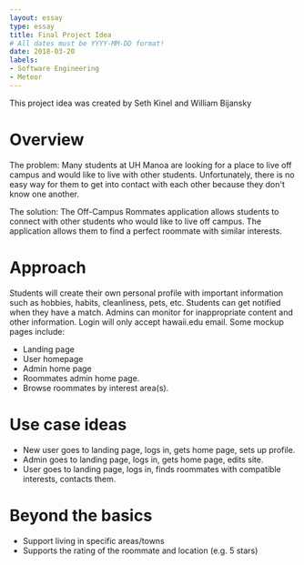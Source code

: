 ```yaml
---
layout: essay
type: essay
title: Final Project Idea
# All dates must be YYYY-MM-DD format!
date: 2018-03-20
labels: 
- Software Engineering 
- Meteor 
---
```

This project idea was created by Seth Kinel and William Bijansky

# Overview
The problem: Many students at UH Manoa are looking for a place to live off campus and would like to live with other students. Unfortunately, there is no easy way for them to get into contact with each other because they don't know one another.  

The solution: The Off-Campus Rommates application allows students to connect with other students who would like to live off campus. The application allows them to find a perfect roommate with similar interests. 

# Approach 
Students will create their own personal profile with important information such as hobbies, habits, cleanliness, pets, etc. 
Students can get notified when they have a match. 
Admins can monitor for inappropriate content and other information.
Login will only accept hawaii.edu email. 
Some mockup pages include: 
- Landing page
- User homepage
- Admin home page
- Roommates admin home page.
- Browse roommates by interest area(s).

# Use case ideas
- New user goes to landing page, logs in, gets home page, sets up profile. 
- Admin goes to landing page, logs in, gets home page, edits site.
- User goes to landing page, logs in, finds roommates with compatible interests, contacts them.

# Beyond the basics 
- Support living in specific areas/towns
- Supports the rating of the roommate and location (e.g. 5 stars)
